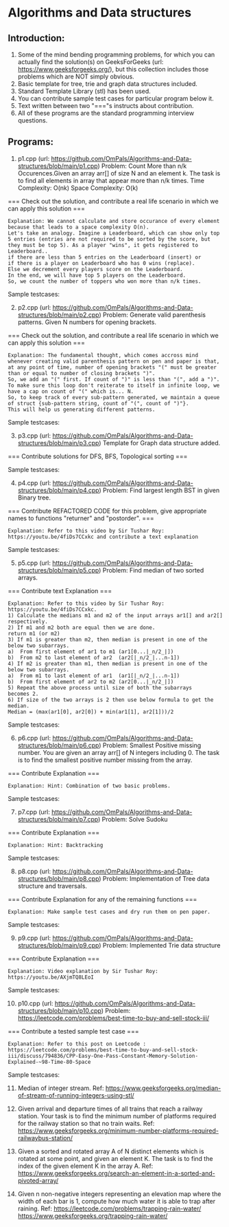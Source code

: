 # Algorithms and Data structures

## Introduction:
1) Some of the mind bending programming problems, for which you can actually find the solution(s) on GeeksForGeeks (url: https://www.geeksforgeeks.org/), but this collection includes those problems which are NOT simply obvious.
2) Basic template for tree, trie and graph data structures included.
3) Standard Template Library (stl) has been used. 
4) You can contribute sample test cases for particular program below it.
5) Text written between two "==="s instructs about contribution. 
6) All of these programs are the standard programming interview questions.

## Programs: 
1) p1.cpp (url: https://github.com/OmPals/Algorithms-and-Data-structures/blob/main/p1.cpp)
Problem: Count More than n/k Occurences.Given an array arr[] of size N and an element k. The task is to find all elements in array that appear more than n/k times. 
Time Complexity: O(nk)
Space Complexity: O(k)

=== Check out the solution, and contribute a real life scenario in which we can apply this solution ===

    Explanation: We cannot calculate and store occurance of every element because that leads to a space complexity O(n). 
    Let's take an analogy. Imagine a Leaderboard, which can show only top 5 entries (entries are not required to be sorted by the score, but they must be top 5). As a player "wins", it gets registered to Leaderboard.. 
    if there are less than 5 entries on the Leaderboard (insert) or
    if there is a player on Leaderboard who has 0 wins (replace).
    Else we decrement every players score on the Leaderboard.
    In the end, we will have top 5 players on the Leaderboard. 
    So, we count the number of toppers who won more than n/k times.

Sample testcases: 

2) p2.cpp (url: https://github.com/OmPals/Algorithms-and-Data-structures/blob/main/p2.cpp)
Problem: Generate valid parenthesis patterns. Given N numbers for opening brackets.

=== Check out the solution, and contribute a real life scenario in which we can apply this solution ===

    Explanation: The fundamental thought, which comes accross mind whenever creating valid parenthesis pattern on pen and paper is that, at any point of time, number of opening brackets "(" must be greater than or equal to number of closing brackets ")". 
    So, we add an "(" first. If count of ")" is less than "(", add a ")". To make sure this loop don't reiterate to itself in infinite loop, we have a cap on count of "(" which is... N.
    So, to keep track of every sub-pattern generated, we maintain a queue of struct {sub-pattern string, count of "(", count of ")"}.
    This will help us generating different patterns.

Sample testcases:     

3) p3.cpp (url: https://github.com/OmPals/Algorithms-and-Data-structures/blob/main/p3.cpp) 
Template for Graph data structure added.

=== Contribute solutions for DFS, BFS, Topological sorting ===

Sample testcases: 

4) p4.cpp (url: https://github.com/OmPals/Algorithms-and-Data-structures/blob/main/p4.cpp) 
Problem: Find largest length BST in given Binary tree.

=== Contribute REFACTORED CODE for this problem, give appropriate names to functions "returner" and "postorder". ===

    Explanation: Refer to this video by Sir Tushar Roy: https://youtu.be/4fiDs7CCxkc and contribute a text explanation

Sample testcases: 

5) p5.cpp (url: https://github.com/OmPals/Algorithms-and-Data-structures/blob/main/p5.cpp)
Problem: Find median of two sorted arrays. 

=== Contribute text Explanation ===

    Explanation: Refer to this video by Sir Tushar Roy: https://youtu.be/4fiDs7CCxkc. 
    1) Calculate the medians m1 and m2 of the input arrays ar1[] and ar2[] respectively.
    2) If m1 and m2 both are equal then we are done.
    return m1 (or m2)
    3) If m1 is greater than m2, then median is present in one of the below two subarrays.
    a)  From first element of ar1 to m1 (ar1[0...|_n/2_|])
    b)  From m2 to last element of ar2  (ar2[|_n/2_|...n-1])
    4) If m2 is greater than m1, then median is present in one of the below two subarrays.
    a)  From m1 to last element of ar1  (ar1[|_n/2_|...n-1])
    b)  From first element of ar2 to m2 (ar2[0...|_n/2_|])
    5) Repeat the above process until size of both the subarrays 
    becomes 2.
    6) If size of the two arrays is 2 then use below formula to get the median.
    Median = (max(ar1[0], ar2[0]) + min(ar1[1], ar2[1]))/2

Sample testcases: 

6) p6.cpp (url: https://github.com/OmPals/Algorithms-and-Data-structures/blob/main/p6.cpp) 
Problem: Smallest Positive missing number. You are given an array arr[] of N integers including 0. The task is to find the smallest positive number missing from the array.

=== Contribute Explanation ===

    Explanation: Hint: Combination of two basic problems.
    
Sample testcases: 

7) p7.cpp (url: https://github.com/OmPals/Algorithms-and-Data-structures/blob/main/p7.cpp)
Problem: Solve Sudoku

=== Contribute Explanation ===

    Explanation: Hint: Backtracking
   
Sample testcases: 
 
8) p8.cpp (url: https://github.com/OmPals/Algorithms-and-Data-structures/blob/main/p8.cpp) Problem: Implementation of Tree data structure and traversals.

=== Contribute Explanation for any of the remaining functions ===

    Explanation: Make sample test cases and dry run them on pen paper. 
    
Sample testcases: 

9) p9.cpp (url: https://github.com/OmPals/Algorithms-and-Data-structures/blob/main/p9.cpp)
Problem: Implemented Trie data structure

=== Contribute Explanation ===

    Explanation: Video explanation by Sir Tushar Roy: https://youtu.be/AXjmTQ8LEoI

Sample testcases: 

10) p10.cpp (url: https://github.com/OmPals/Algorithms-and-Data-structures/blob/main/p10.cpp)
Problem: https://leetcode.com/problems/best-time-to-buy-and-sell-stock-iii/

=== Contribute a tested sample test case ===

    Explanation: Refer to this post on Leetcode :  https://leetcode.com/problems/best-time-to-buy-and-sell-stock-iii/discuss/794836/CPP-Easy-One-Pass-Constant-Memory-Solution-Explained-~98-Time-80-Space
    
Sample testcases: 

11) Median of integer stream. Ref: https://www.geeksforgeeks.org/median-of-stream-of-running-integers-using-stl/

12) Given arrival and departure times of all trains that reach a railway station. Your task is to find the minimum number of platforms required for the railway station so that no train waits. Ref: https://www.geeksforgeeks.org/minimum-number-platforms-required-railwaybus-station/

13) Given a sorted and rotated array A of N distinct elements which is rotated at some point, 
and given an element K. The task is to find the index of the given element K in the array A. Ref: https://www.geeksforgeeks.org/search-an-element-in-a-sorted-and-pivoted-array/

14) Given n non-negative integers representing an elevation map where the width of each bar is 1, compute how much water it is able to trap after raining. Ref: https://leetcode.com/problems/trapping-rain-water/
https://www.geeksforgeeks.org/trapping-rain-water/
